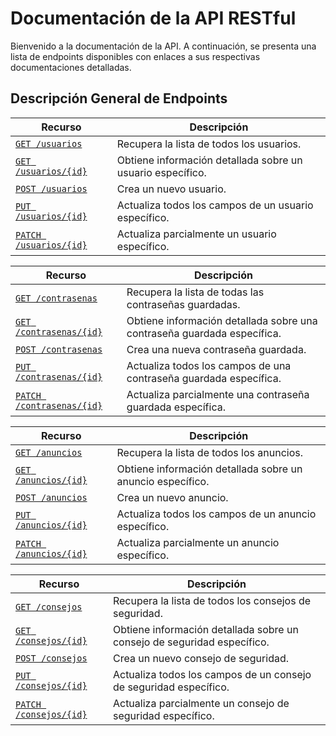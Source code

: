 # Documentación de la API RESTful

Bienvenido a la documentación de la API. A continuación, se presenta una lista
de endpoints disponibles con enlaces a sus respectivas documentaciones detalladas.

## Descripción General de Endpoints

| Recurso                    | Descripción |
| -------------------------- | ----------- |
| [`GET /usuarios`](./endpoints/get-usuarios.md) | Recupera la lista de todos los usuarios. |
| [`GET /usuarios/{id}`](./endpoints/get-usuarios-id.md) | Obtiene información detallada sobre un usuario específico. |
| [`POST /usuarios`](./endpoints/post-usuarios.md) | Crea un nuevo usuario. |
| [`PUT /usuarios/{id}`](./endpoints/put-usuarios-id.md) | Actualiza todos los campos de un usuario específico. |
| [`PATCH /usuarios/{id}`](./endpoints/patch-usuarios-id.md) | Actualiza parcialmente un usuario específico. |

| Recurso                    | Descripción |
| -------------------------- | ----------- |
| [`GET /contrasenas`](./endpoints/get-contrasenas.md) | Recupera la lista de todas las contraseñas guardadas. |
| [`GET /contrasenas/{id}`](./endpoints/get-contrasenas-id.md) | Obtiene información detallada sobre una contraseña guardada específica. |
| [`POST /contrasenas`](./endpoints/post-contrasenas.md) | Crea una nueva contraseña guardada. |
| [`PUT /contrasenas/{id}`](./endpoints/put-contrasenas-id.md) | Actualiza todos los campos de una contraseña guardada específica. |
| [`PATCH /contrasenas/{id}`](./endpoints/patch-contrasenas-id.md) | Actualiza parcialmente una contraseña guardada específica. |

| Recurso                    | Descripción |
| -------------------------- | ----------- |
| [`GET /anuncios`](./endpoints/get-anuncios.md) | Recupera la lista de todos los anuncios. |
| [`GET /anuncios/{id}`](./endpoints/get-anuncios-id.md) | Obtiene información detallada sobre un anuncio específico. |
| [`POST /anuncios`](./endpoints/post-anuncios.md) | Crea un nuevo anuncio. |
| [`PUT /anuncios/{id}`](./endpoints/put-anuncios-id.md) | Actualiza todos los campos de un anuncio específico. |
| [`PATCH /anuncios/{id}`](./endpoints/patch-anuncios-id.md) | Actualiza parcialmente un anuncio específico. |

| Recurso                    | Descripción |
| -------------------------- | ----------- |
| [`GET /consejos`](./endpoints/get-consejos.md) | Recupera la lista de todos los consejos de seguridad. |
| [`GET /consejos/{id}`](./endpoints/get-consejos-id.md) | Obtiene información detallada sobre un consejo de seguridad específico. |
| [`POST /consejos`](./endpoints/post-consejos.md) | Crea un nuevo consejo de seguridad. |
| [`PUT /consejos/{id}`](./endpoints/put-consejos-id.md) | Actualiza todos los campos de un consejo de seguridad específico. |
| [`PATCH /consejos/{id}`](./endpoints/patch-consejos-id.md) | Actualiza parcialmente un consejo de seguridad específico. |
